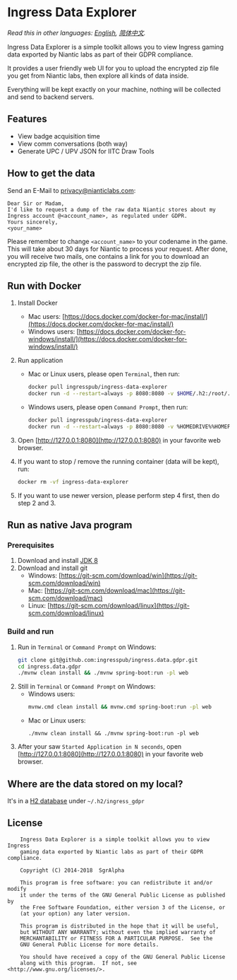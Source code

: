 # Ingress Data Explorer

*Read this in other languages: [English](README.md), [简体中文](README.zh-cn.md).*

Ingress Data Explorer is a simple toolkit allows you to view Ingress gaming data exported by Niantic labs as part of their GDPR compliance.

It provides a user friendly web UI for you to upload the encrypted zip file you get from Niantic labs, then explore all kinds of data inside.

Everything will be kept exactly on your machine, nothing will be collected and send to backend servers.


## Features
* View badge acquisition time
* View comm conversations (both way)
* Generate UPC / UPV JSON for IITC Draw Tools


## How to get the data
Send an E-Mail to [privacy@nianticlabs.com](mailto:privacy@nianticlabs.com):
```
Dear Sir or Madam,
I'd like to request a dump of the raw data Niantic stores about my Ingress account @<account_name>, as regulated under GDPR.
Yours sincerely,
<your_name>
```
Please remember to change `<account_name>` to your codename in the game.
This will take about 30 days for Niantic to process your request. After done, you will receive two mails, one contains a link for you to download an encrypted zip file, the other is the password to decrypt the zip file.


## Run with Docker
1. Install Docker
    * Mac users: [https://docs.docker.com/docker-for-mac/install/](https://docs.docker.com/docker-for-mac/install/)
    * Windows users: [https://docs.docker.com/docker-for-windows/install/](https://docs.docker.com/docker-for-windows/install/)

2. Run application
    * Mac or Linux users, please open `Terminal`, then run:
      ```bash
      docker pull ingresspub/ingress-data-explorer
      docker run -d --restart=always -p 8080:8080 -v $HOME/.h2:/root/.h2:rw --name=ingress-data-explorer ingresspub/ingress-data-explorer
      ```
    * Windows users, please open `Command Prompt`, then run:
      ```bash
      docker pull ingresspub/ingress-data-explorer
      docker run -d --restart=always -p 8080:8080 -v %HOMEDRIVE%%HOMEPATH%/.h2:/root/.h2:rw --name=ingress-data-explorer ingresspub/ingress-data-explorer
      ```

3. Open [http://127.0.0.1:8080](http://127.0.0.1:8080) in your favorite web browser.

4. If you want to stop / remove the running container (data will be kept), run:
    ```bash
    docker rm -vf ingress-data-explorer
    ```
5. If you want to use newer version, please perform step 4 first, then do step 2 and 3.


## Run as native Java program
### Prerequisites
1. Download and install [JDK 8](https://www.oracle.com/technetwork/java/javase/downloads/index.html#JDK8)
2. Download and install git
    * Windows: [https://git-scm.com/download/win](https://git-scm.com/download/win)
    * Mac: [https://git-scm.com/download/mac](https://git-scm.com/download/mac)
    * Linux: [https://git-scm.com/download/linux](https://git-scm.com/download/linux)

### Build and run
1. Run in `Terminal` or `Command Prompt` on Windows:
    ```bash
    git clone git@github.com:ingresspub/ingress.data.gdpr.git
    cd ingress.data.gdpr
    ./mvnw clean install && ./mvnw spring-boot:run -pl web
    ```
2. Still in `Terminal` or `Command Prompt` on Windows:
    * Windows users:
       ```bash
       mvnw.cmd clean install && mvnw.cmd spring-boot:run -pl web
       ```
    * Mac or Linux users:
      ```$bash
      ./mvnw clean install && ./mvnw spring-boot:run -pl web
      ```
3. After your saw `Started Application in N seconds`, open [http://127.0.0.1:8080](http://127.0.0.1:8080) in your favorite web browser. 


## Where are the data stored on my local?
It's in a [H2 database](http://www.h2database.com) under ```~/.h2/ingress_gdpr```


## License

```
    Ingress Data Explorer is a simple toolkit allows you to view Ingress
    gaming data exported by Niantic labs as part of their GDPR compliance.

    Copyright (C) 2014-2018  SgrAlpha

    This program is free software: you can redistribute it and/or modify
    it under the terms of the GNU General Public License as published by
    the Free Software Foundation, either version 3 of the License, or
    (at your option) any later version.

    This program is distributed in the hope that it will be useful,
    but WITHOUT ANY WARRANTY; without even the implied warranty of
    MERCHANTABILITY or FITNESS FOR A PARTICULAR PURPOSE.  See the
    GNU General Public License for more details.

    You should have received a copy of the GNU General Public License
    along with this program.  If not, see <http://www.gnu.org/licenses/>.
```
